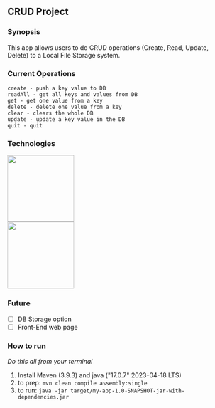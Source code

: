 ## CRUD Project
### Synopsis
This app allows users to do CRUD operations (Create, Read, Update, Delete) to a Local File Storage system.

### Current Operations
```
create - push a key value to DB
readAll - get all keys and values from DB
get - get one value from a key
delete - delete one value from a key
clear - clears the whole DB
update - update a key value in the DB
quit - quit
```

### Technologies
<img src="https://github.com/chriswill88/JavaProjects/assets/46333279/352ec8f7-ed1d-4bfa-a8ac-7b9a599d8a04"  width="150" >\
<img src="https://github.com/chriswill88/JavaProjects/assets/46333279/3d93dc00-5c96-4575-993f-4d2580044728"  width="150" >


### Future
- [ ] DB Storage option
- [ ] Front-End web page

### How to run
*Do this all from your terminal*
1. Install Maven (3.9.3) and java ("17.0.7" 2023-04-18 LTS)
2. to prep: `mvn clean compile assembly:single`
3. to run: `java -jar target/my-app-1.0-SNAPSHOT-jar-with-dependencies.jar`
